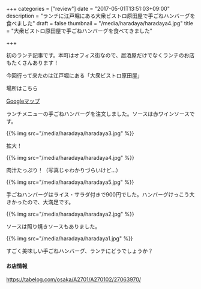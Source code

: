 +++
categories = ["review"]
date = "2017-05-01T13:51:03+09:00"
description = "ランチに江戸堀にある大衆ビストロ原田屋で手ごねハンバーグを食べました"
draft = false
thumbnail = "/media/haradaya/haradaya4.jpg"
title = "大衆ビストロ原田屋で手ごねハンバーグを食べてきました"

+++

初のランチ記事です。本町はオフィス街なので、居酒屋だけでなくランチのお店もたくさんあります！

<!--more-->

今回行って来たのは江戸堀にある「大衆ビストロ原田屋」

場所はこちら

[Googleマップ](https://www.google.co.jp/maps/place/%E5%A4%A7%E8%A1%86%E3%83%93%E3%82%B9%E3%83%88%E3%83%AD%E5%8E%9F%E7%94%B0%E5%B1%8B/@34.6894435,135.4937691,19z/data=!4m5!3m4!1s0x0:0xcc91ba2f1994d391!8m2!3d34.6894214!4d135.4942492)

ランチメニューの手ごねハンバーグを注文しました。ソースは赤ワインソースです。

{{% img src="/media/haradaya/haradaya3.jpg" %}}

拡大！

{{% img src="/media/haradaya/haradaya4.jpg" %}}

肉汁たっぷり！（写真じゃわかりづらいけど...）

{{% img src="/media/haradaya/haradaya5.jpg" %}}

手ごねハンバーグはライス・サラダ付きで900円でした。ハンバーグけっこう大きかったので、大満足です。

{{% img src="/media/haradaya/haradaya2.jpg" %}}

ソースは照り焼きソースもありました。

{{% img src="/media/haradaya/haradaya1.jpg" %}}

すごく美味しい手ごねハンバーグ、ランチにどうでしょうか？

#### お店情報

https://tabelog.com/osaka/A2701/A270102/27063970/
